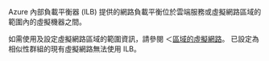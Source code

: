 Azure 內部負載平衡器 (ILB) 提供的網路負載平衡位於雲端服務或虛擬網路區域的範圍內的虛擬機器之間。

如需使用及設定虛擬網路區域的範圍資訊，請參閱 ＜[區域的虛擬網路](../articles/virtual-network/virtual-networks-migrate-to-regional-vnet.md)。 已設定為相似性群組的現有虛擬網路無法使用 ILB。